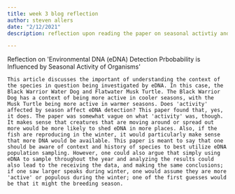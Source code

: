 ```yaml
---
title: week 3 blog reflection
author: steven allers
date: "2/12/2021"
description: reflection upon reading the paper on seasonal activtiy and eDNA detection

---
```


Reflection on 'Environmental DNA (eDNA) Detection Prbobability is Influenced by Seasonal Activity of Organisms'

	This article discusses the important of understanding the context of the species in question being investigated by eDNA. In this case, the Black Warrior Water Dog and Flatwater Musk Turtle. The Black Warrior Dog has a context of being more active in cooler seasons, with the Musk Turtle being more active in warmer seasons. Does 'activity' affected by season affect eDNA detection? This paper found that, yes, it does. The paper was somewhat vague on what 'activity' was, though. It makes sense that creatures that are moving around or spread out more would be more likely to shed eDNA in more places. Also, if the fish are reproducing in the winter, it would particularly make sense that more DNA would be available. This paper is meant to say that one should be aware of context and history of species to best utilize eDNA population sampling. However, one could also argue that simply using eDNA to sample throughout the year and analyzing the results could also lead to the receiving the data, and making the same conclusions; if one saw larger speaks during winter, one would assume they are more 'active' or populous during the winter; one of the first guesses would be that it might the breeding season. 